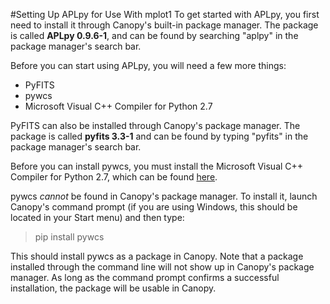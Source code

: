 #Setting Up APLpy for Use With mplot1
To get started with APLpy, you first need to install it through Canopy's built-in package manager.  The package is called **APLpy 0.9.6-1**, and can be found by searching "aplpy" in the package manager's search bar.

Before you can start using APLpy, you will need a few more things:
- PyFITS
- pywcs
- Microsoft Visual C++ Compiler for Python 2.7

PyFITS can also be installed through Canopy's package manager.  The package is called **pyfits 3.3-1** and can be found by typing "pyfits" in the package manager's search bar.

Before you can install pywcs, you must install the Microsoft Visual C++ Compiler for Python 2.7, which can be found [here](https://www.microsoft.com/en-us/download/details.aspx?id=44266).

pywcs *cannot* be found in Canopy's package manager.  To install it, launch Canopy's command prompt (if you are using Windows, this should be located in your Start menu) and then type:
>pip install pywcs

This should install pywcs as a package in Canopy.  Note that a package installed through the command line will not show up in Canopy's package manager.  As long as the command prompt confirms a successful installation, the package will be usable in Canopy.
